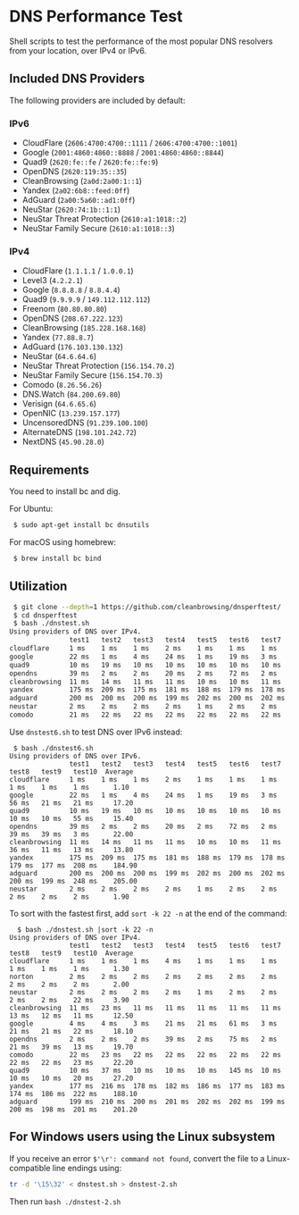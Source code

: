 # DNS Performance Test

Shell scripts to test the performance of the most popular DNS resolvers from your location, over IPv4 or IPv6.

## Included DNS Providers

The following providers are included by default:

### IPv6

* CloudFlare (`2606:4700:4700::1111` / `2606:4700:4700::1001`)
* Google (`2001:4860:4860::8888` / `2001:4860:4860::8844`)
* Quad9 (`2620:fe::fe` / `2620:fe::fe:9`)
* OpenDNS (`2620:119:35::35`)
* CleanBrowsing (`2a0d:2a00:1::1`)
* Yandex (`2a02:6b8::feed:0ff`)
* AdGuard (`2a00:5a60::ad1:0ff`)
* NeuStar (`2620:74:1b::1:1`)
* NeuStar Threat Protection (`2610:a1:1018::2`)
* NeuStar Family Secure (`2610:a1:1018::3`)

### IPv4

* CloudFlare (`1.1.1.1` / `1.0.0.1`)
* Level3 (`4.2.2.1`)
* Google (`8.8.8.8` / `8.8.4.4`)
* Quad9 (`9.9.9.9` / `149.112.112.112`)
* Freenom (`80.80.80.80`)
* OpenDNS (`208.67.222.123`)
* CleanBrowsing (`185.228.168.168`)
* Yandex (`77.88.8.7`)
* AdGuard (`176.103.130.132`)
* NeuStar (`64.6.64.6`)
* NeuStar Threat Protection (`156.154.70.2`)
* NeuStar Family Secure (`156.154.70.3`)
* Comodo (`8.26.56.26`)
* DNS.Watch (`84.200.69.80`)
* Verisign (`64.6.65.6`)
* OpenNIC (`13.239.157.177`)
* UncensoredDNS (`91.239.100.100`)
* AlternateDNS (`198.101.242.72`)
* NextDNS (`45.90.28.0`)

## Requirements

You need to install bc and dig.

For Ubuntu:

``` sh
 $ sudo apt-get install bc dnsutils
```

For macOS using homebrew:

``` sh
 $ brew install bc bind
```

## Utilization

``` sh
 $ git clone --depth=1 https://github.com/cleanbrowsing/dnsperftest/
 $ cd dnsperftest
 $ bash ./dnstest.sh
Using providers of DNS over IPv4.
               test1   test2   test3   test4   test5   test6   test7   test8   test9   test10  Average
cloudflare     1 ms    1 ms    1 ms    2 ms    1 ms    1 ms    1 ms    1 ms    1 ms    1 ms      1.10
google         22 ms   1 ms    4 ms    24 ms   1 ms    19 ms   3 ms    56 ms   21 ms   21 ms     17.20
quad9          10 ms   19 ms   10 ms   10 ms   10 ms   10 ms   10 ms   10 ms   10 ms   55 ms     15.40
opendns        39 ms   2 ms    2 ms    20 ms   2 ms    72 ms   2 ms    39 ms   39 ms   3 ms      22.00
cleanbrowsing  11 ms   14 ms   11 ms   11 ms   10 ms   10 ms   11 ms   36 ms   11 ms   13 ms     13.80
yandex         175 ms  209 ms  175 ms  181 ms  188 ms  179 ms  178 ms  179 ms  177 ms  208 ms    184.90
adguard        200 ms  200 ms  200 ms  199 ms  202 ms  200 ms  202 ms  200 ms  199 ms  248 ms    205.00
neustar        2 ms    2 ms    2 ms    2 ms    1 ms    2 ms    2 ms    2 ms    2 ms    2 ms      1.90
comodo         21 ms   22 ms   22 ms   22 ms   22 ms   22 ms   22 ms   21 ms   22 ms   24 ms     22.00
```

Use `dnstest6.sh` to test DNS over IPv6 instead:

```
 $ bash ./dnstest6.sh
Using providers of DNS over IPv6.
               test1   test2   test3   test4   test5   test6   test7   test8   test9   test10  Average
cloudflare     1 ms    1 ms    1 ms    2 ms    1 ms    1 ms    1 ms    1 ms    1 ms    1 ms      1.10
google         22 ms   1 ms    4 ms    24 ms   1 ms    19 ms   3 ms    56 ms   21 ms   21 ms     17.20
quad9          10 ms   19 ms   10 ms   10 ms   10 ms   10 ms   10 ms   10 ms   10 ms   55 ms     15.40
opendns        39 ms   2 ms    2 ms    20 ms   2 ms    72 ms   2 ms    39 ms   39 ms   3 ms      22.00
cleanbrowsing  11 ms   14 ms   11 ms   11 ms   10 ms   10 ms   11 ms   36 ms   11 ms   13 ms     13.80
yandex         175 ms  209 ms  175 ms  181 ms  188 ms  179 ms  178 ms  179 ms  177 ms  208 ms    184.90
adguard        200 ms  200 ms  200 ms  199 ms  202 ms  200 ms  202 ms  200 ms  199 ms  248 ms    205.00
neustar        2 ms    2 ms    2 ms    2 ms    1 ms    2 ms    2 ms    2 ms    2 ms    2 ms      1.90
```

To sort with the fastest first, add `sort -k 22 -n` at the end of the command:

```
  $ bash ./dnstest.sh |sort -k 22 -n
Using providers of DNS over IPv4.
               test1   test2   test3   test4   test5   test6   test7   test8   test9   test10  Average
cloudflare     1 ms    1 ms    1 ms    4 ms    1 ms    1 ms    1 ms    1 ms    1 ms    1 ms      1.30
norton         2 ms    2 ms    2 ms    2 ms    2 ms    2 ms    2 ms    2 ms    2 ms    2 ms      2.00
neustar        2 ms    2 ms    2 ms    2 ms    1 ms    2 ms    2 ms    2 ms    2 ms    22 ms     3.90
cleanbrowsing  11 ms   23 ms   11 ms   11 ms   11 ms   11 ms   11 ms   13 ms   12 ms   11 ms     12.50
google         4 ms    4 ms    3 ms    21 ms   21 ms   61 ms   3 ms    21 ms   21 ms   22 ms     18.10
opendns        2 ms    2 ms    2 ms    39 ms   2 ms    75 ms   2 ms    21 ms   39 ms   13 ms     19.70
comodo         22 ms   23 ms   22 ms   22 ms   22 ms   22 ms   22 ms   22 ms   22 ms   23 ms     22.20
quad9          10 ms   37 ms   10 ms   10 ms   10 ms   145 ms  10 ms   10 ms   10 ms   20 ms     27.20
yandex         177 ms  216 ms  178 ms  182 ms  186 ms  177 ms  183 ms  174 ms  186 ms  222 ms    188.10
adguard        199 ms  210 ms  200 ms  201 ms  202 ms  202 ms  199 ms  200 ms  198 ms  201 ms    201.20
```

## For Windows users using the Linux subsystem

If you receive an error `$'\r': command not found`, convert the file to a Linux-compatible line endings using:

``` sh
tr -d '\15\32' < dnstest.sh > dnstest-2.sh
```

Then run `bash ./dnstest-2.sh`
